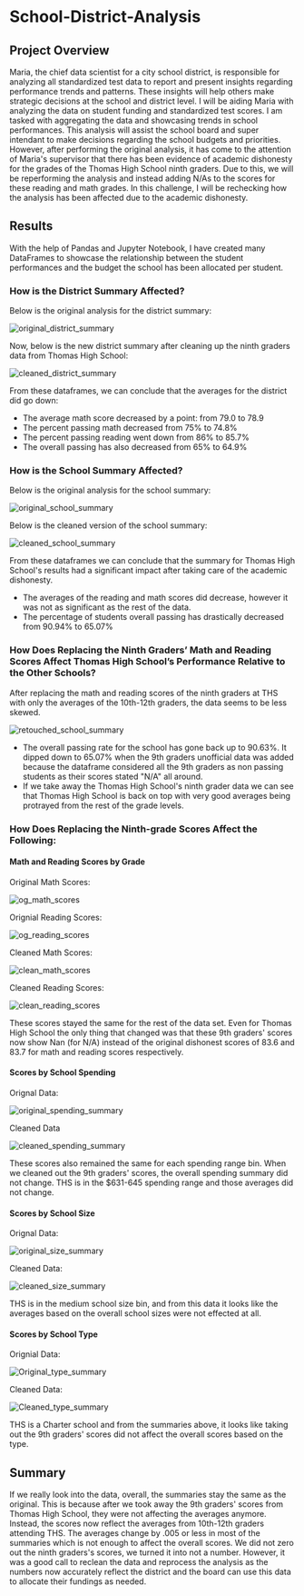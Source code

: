 # School-District-Analysis
## Project Overview
Maria, the chief data scientist for a city school district, is responsible for analyzing all standardized test data to report and present insights
regarding performance trends and patterns. These insights will help others make strategic decisions at the school and district level. I will be aiding Maria with analyzing the data on student funding and standardized test scores. I am tasked with aggregating the data and showcasing trends in school performances. This analysis will assist the school board and super intendant to make decisions regarding the school budgets and priorities. However, after performing the original analysis, it has come to the attention of Maria's supervisor that there has been evidence of academic dishonesty for the grades of the Thomas High School ninth graders. Due to this, we will be reperforming the analysis and instead adding N/As to the scores for these reading and math grades. In this challenge, I will be rechecking how the analysis has been affected due to the academic dishonesty. 

## Results
With the help of Pandas and Jupyter Notebook, I have created many DataFrames to showcase the relationship between the student performances and the budget the school has been allocated per student. 

### How is the District Summary Affected?
Below is the original analysis for the district summary:

![original_district_summary](https://user-images.githubusercontent.com/105755095/176966099-f16b4853-b3e2-4fd4-a111-c1251dbf6eb6.png)

Now, below is the new district summary after cleaning up the ninth graders data from Thomas High School:

![cleaned_district_summary](https://user-images.githubusercontent.com/105755095/176966167-4500ec24-f355-49e2-880d-c74ee302081c.png)

From these dataframes, we can conclude that the averages for the district did go down:
- The average math score decreased by a point: from 79.0 to 78.9
- The percent passing math decreased from 75% to 74.8%
- The percent passing reading went down from 86% to 85.7%
- The overall passing has also decreased from 65% to 64.9%

### How is the School Summary Affected?
Below is the original analysis for the school summary:

![original_school_summary](https://user-images.githubusercontent.com/105755095/176967602-aa25d0cc-4489-4355-bef3-e760b58d4063.png)

Below is the cleaned version of the school summary:

![cleaned_school_summary](https://user-images.githubusercontent.com/105755095/176967656-2747f01d-0f40-41e6-9f5c-6091c3104d9f.png)

From these dataframes we can conclude that the summary for Thomas High School's results had a significant impact after taking care of the academic dishonesty.
- The averages of the reading and math scores did decrease, however it was not as significant as the rest of the data.
- The percentage of students overall passing has drastically decreased from 90.94% to 65.07%

### How Does Replacing the Ninth Graders’ Math and Reading Scores Affect Thomas High School’s Performance Relative to the Other Schools?
After replacing the math and reading scores of the ninth graders at THS with only the averages of the 10th-12th graders, the data seems to be less skewed. 

![retouched_school_summary](https://user-images.githubusercontent.com/105755095/176969026-a8160ff7-7c92-457e-96af-b967762385db.png)

- The overall passing rate for the school has gone back up to 90.63%. It dipped down to 65.07% when the 9th graders unofficial data was added because the dataframe considered all the 9th graders as non passing students as their scores stated "N/A" all around. 
- If we take away the Thomas High School's ninth grader data we can see that Thomas High School is back on top with very good averages being protrayed from the rest of the grade levels. 

### How Does Replacing the Ninth-grade Scores Affect the Following:
#### Math and Reading Scores by Grade
Original Math Scores:

![og_math_scores](https://user-images.githubusercontent.com/105755095/176970211-49636e10-067d-428d-a0f7-e6d75ce2e26a.png)

Orignial Reading Scores:

![og_reading_scores](https://user-images.githubusercontent.com/105755095/176970237-f535d230-4bf6-4d55-a26d-bdbe92d300e7.png)

Cleaned Math Scores:

![clean_math_scores](https://user-images.githubusercontent.com/105755095/176970255-0787efe9-6b9e-4ef8-b40a-7744ca06287a.png)

Cleaned Reading Scores:

![clean_reading_scores](https://user-images.githubusercontent.com/105755095/176970270-7a54e2c3-431a-4bce-b7a8-60b4ddd48c18.png)

These scores stayed the same for the rest of the data set. Even for Thomas High School the only thing that changed was that these 9th graders' scores now show Nan (for N/A) instead of the original dishonest scores of 83.6 and 83.7 for math and reading scores respectively. 

#### Scores by School Spending
Orignal Data:

![original_spending_summary](https://user-images.githubusercontent.com/105755095/176969451-3889f078-d709-479b-a36a-75e845bf6d2f.png)

Cleaned Data

![cleaned_spending_summary](https://user-images.githubusercontent.com/105755095/176969531-96286452-5c3c-4262-8397-aabb18bb4ae1.png)

These scores also remained the same for each spending range bin. When we cleaned out the 9th graders' scores, the overall spending summary did not change. 
THS is in the $631-645 spending range and those averages did not change.

#### Scores by School Size
Orignal Data:

![original_size_summary](https://user-images.githubusercontent.com/105755095/176969636-9d65f00a-ed89-4d06-bde1-cbccf2e45f3c.png)

Cleaned Data:

![cleaned_size_summary](https://user-images.githubusercontent.com/105755095/176969664-10c28c65-4775-44ae-a61a-171ccd6b4931.png)

THS is in the medium school size bin, and from this data it looks like the averages based on the overall school sizes were not effected at all. 
#### Scores by School Type
Orignial Data:

![Original_type_summary](https://user-images.githubusercontent.com/105755095/176969712-b7dc4d3d-6afe-48da-ac5c-ded339f17518.png)

Cleaned Data:

![Cleaned_type_summary](https://user-images.githubusercontent.com/105755095/176969695-d0e7b922-f500-40f5-af22-b066114e748f.png)

THS is a Charter school and from the summaries above, it looks like taking out the 9th graders' scores did not affect the overall scores based on the type. 

## Summary
If we really look into the data, overall, the summaries stay the same as the original. This is because after we took away the 9th graders' scores from Thomas High School, they were not affecting the averages anymore. Instead, the scores now reflect the averages from 10th-12th graders attending THS. The averages change by .005 or less in most of the summaries which is not enough to affect the overall scores. We did not zero out the ninth graders's scores, we turned it into not a number. However, it was a good call to reclean the data and reprocess the analysis as the numbers now accurately reflect the district and the board can use this data to allocate their fundings as needed. 

